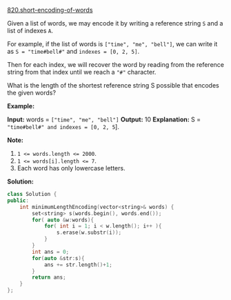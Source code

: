 [820.short-encoding-of-words](https://leetcode.com/problems/short-encoding-of-words/)  

Given a list of words, we may encode it by writing a reference string `S` and a list of indexes `A`.

For example, if the list of words is `["time", "me", "bell"]`, we can write it as `S = "time#bell#"` and `indexes = [0, 2, 5]`.

Then for each index, we will recover the word by reading from the reference string from that index until we reach a `"#"` character.

What is the length of the shortest reference string S possible that encodes the given words?

**Example:**

**Input:** words = `["time", "me", "bell"]`
**Output:** 10
**Explanation:** S = `"time#bell#" and indexes = [0, 2, 5`\].

**Note:**

1.  `1 <= words.length <= 2000`.
2.  `1 <= words[i].length <= 7`.
3.  Each word has only lowercase letters.  



**Solution:**  

```cpp
class Solution {
public:
    int minimumLengthEncoding(vector<string>& words) {
        set<string> s(words.begin(), words.end());
        for( auto &w:words){
            for( int i = 1; i < w.length(); i++ ){
                s.erase(w.substr(i));
            }
        }
        int ans = 0;
        for(auto &str:s){
            ans += str.length()+1;
        }
        return ans;
    }
};
```
      